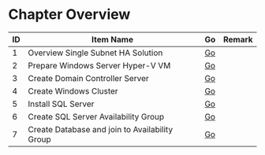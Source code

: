 # Chapter Overview
| ID | Item Name | Go | Remark |
| --- | --- | --- | --- |
| 1 | Overview Single Subnet HA Solution | [Go]() | |
| 2 | Prepare Windows Server Hyper-V VM | [Go]() | |
| 3 | Create Domain Controller Server | [Go]() | |
| 4 | Create Windows Cluster | [Go]() | |
| 5 | Install SQL Server | [Go]() | |
| 6 | Create SQL Server Availability Group | [Go]() | |
| 7 | Create Database and join to Availability Group | [Go]() | |